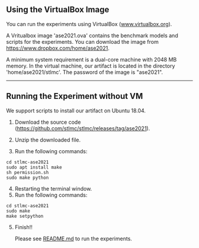 
## Using the VirtualBox Image

You can run the experiments using VirtualBox (www.virtualbox.org). 

A Vritualbox image 'ase2021.ova' contains the benchmark models and scripts for the experiments. 
You can download the image from https://www.dropbox.com/home/ase2021.

A minimum system requirement is a dual-core machine with 2048 MB memory. In the virtual machine, 
our artifact is located in the directory 'home/ase2021/stlmc'. The password of the image is "ase2021".

---

## Running the Experiment without VM

We support scripts to install our artifact on Ubuntu 18.04.

1. Download the source code (https://github.com/stlmc/stlmc/releases/tag/ase2021).

2. Unzip the downloaded file.

3. Run the following commands:

~~~
cd stlmc-ase2021
sudo apt install make
sh permission.sh
sudo make python
~~~

4. Restarting the terminal window.
5. Run the following commands:

~~~
cd stlmc-ase2021
sudo make
make setpython
~~~
5. Finish!!

   Please see [README.md](README.md#running-the-experiments) to run the experiments. 


